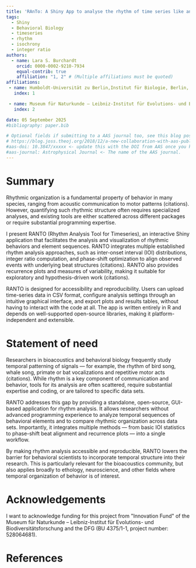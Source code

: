 ```yaml
---
title: 'RAnTo: A Shiny App to analyse the rhythm of time series like animal communication'
tags:
  - Shiny
  - Behavioral Biology
  - timeseries
  - rhythm
  - isochrony
  - integer ratio
authors:
  - name: Lara S. Burchardt
    orcid: 0000-0002-9210-7934
    equal-contrib: true
    affiliation: "1, 2" # (Multiple affiliations must be quoted)
affiliations:
 - name: Humboldt-Universität zu Berlin,Institut für Biologie, Berlin, Germany
   index: 1

 - name: Museum für Naturkunde – Leibniz-Institut für Evolutions- und Biodiversitätsforschung
   index: 2

date: 05 September 2025
#bibliography: paper.bib

# Optional fields if submitting to a AAS journal too, see this blog post:
# https://blog.joss.theoj.org/2018/12/a-new-collaboration-with-aas-publishing
#aas-doi: 10.3847/xxxxx <- update this with the DOI from AAS once you know it.
#aas-journal: Astrophysical Journal <- The name of the AAS journal.
---
```


# Summary

Rhythmic organization is a fundamental property of behavior in many species, ranging from acoustic communication to motor patterns (citations). However, quantifying such rhythmic structure often requires specialized analyses, and existing tools are either scattered across different packages or require substantial programming expertise.

I present RANTO (Rhythm Analysis Tool for Timeseries), an interactive Shiny application that facilitates the analysis and visualization of rhythmic behaviors and element sequences. RANTO integrates multiple established rhythm analysis approaches, such as inter-onset interval (IOI) distributions, integer ratio computation, and phase-shift optimization to align observed events with underlying beat structures (citations). RANTO also provides recurrence plots and measures of variability, making it suitable for exploratory and hypothesis-driven work (citations).

RANTO is designed for accessibility and reproducibility. Users can upload time-series data in CSV format, configure analysis settings through an intuitive graphical interface, and export plots and results tables, without having to interact with the code at all. The app is written entirely in R and depends on well-supported open-source libraries, making it platform-independent and extensible. 

# Statement of need

Researchers in bioacoustics and behavioral biology frequently study temporal patterning of signals — for example, the rhythm of bird song, whale song, primate or bat vocalizations and repetitive motor acts (citations). While rhythm is a key component of communication and behavior, tools for its analysis are often scattered, require substantial expertise and coding, or are tailored to specific data sets.

RANTO addresses this gap by providing a standalone, open-source, GUI-based application for rhythm analysis. It allows researchers without advanced programming experience to analyze temporal sequences of behavioral elements and to compare rhythmic organization across data sets. Importantly, it integrates multiple methods — from basic IOI statistics to phase-shift beat alignment and recurrence plots — into a single workflow.

By making rhythm analysis accessible and reproducible, RANTO lowers the barrier for behavioral scientists to incorporate temporal structure into their research. This is particularly relevant for the bioacoustics community, but also applies broadly to ethology, neuroscience, and other fields where temporal organization of behavior is of interest.

# Acknowledgements

I want to acknowledge funding for this project from "Innovation Fund" of the Museum für Naturkunde – Leibniz-Institut für Evolutions- und Biodiversitätsforschung and the DFG (BU 4375/1-1, project number: 528064681).

# References